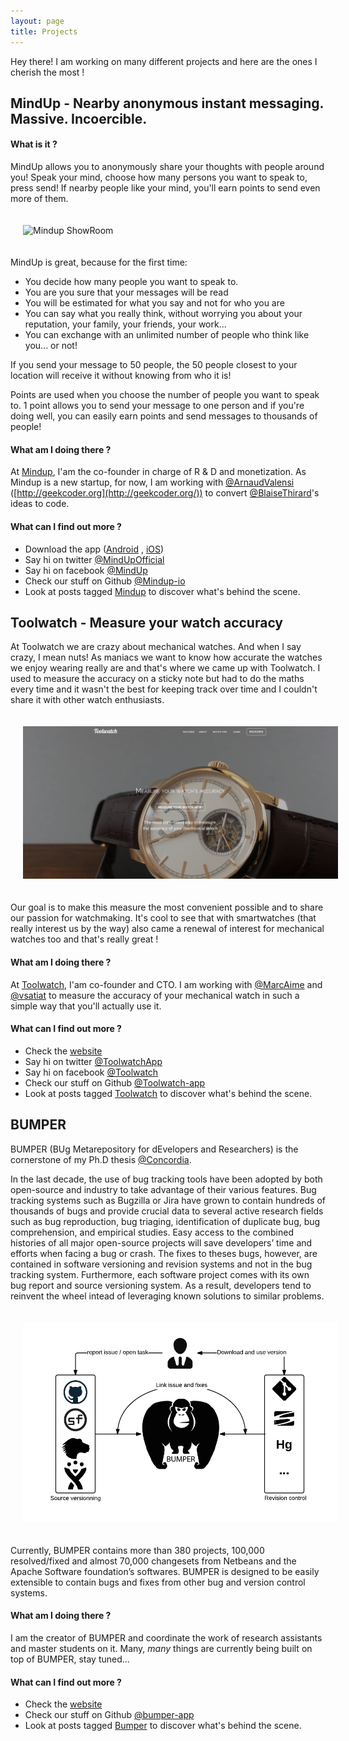 ```yaml
---
layout: page
title: Projects
---
```


<p class="message">
  Hey there! I am working on many different projects and here are the ones I cherish the most !
</p>

## MindUp - Nearby anonymous instant messaging. Massive. Incoercible.

#### What is it ?

MindUp allows you to anonymously share your thoughts with people around you!
Speak your mind, choose how many persons you want to speak to, press send!
If nearby people like your mind, you'll earn points to send even more of them.

<img style="padding:20px" src="//mindup.io/img/showroom.png" alt="Mindup ShowRoom">

MindUp is great, because for the first time:

* You decide how many people you want to speak to.
* You are you sure that your messages will be read
* You will be estimated for what you say and not for who you are
* You can say what you really think, without worrying you about your reputation, your family, your friends, your work...
* You can exchange with an unlimited number of people who think like you... or not!

If you send your message to 50 people, the 50 people closest to your location will receive it without knowing from who it is!

Points are used when you choose the number of people you want to speak to. 1 point allows you to send your message to one person and if you're doing well, you can easily earn points and send messages to thousands of people!

#### What am I doing there ?

At [Mindup](http://mindup.io/), I'am the co-founder in charge of R & D and monetization. As Mindup is a new startup, for now, I am working with <a href="https://twitter.com/ArnaudValensi">@ArnaudValensi</a> ([http://geekcoder.org](http://geekcoder.org/)) to convert <a href="https://twitter.com/BlaiseThirard">@BlaiseThirard</a>'s ideas to code.

#### What can I find out more ?

* Download the app ([Android](https://play.google.com/store/apps/details?id=io.mindup.mindup) , [iOS](https://itunes.apple.com/us/app/mindup-dont-be-quiet/id977815852))
* Say hi on twitter <a href="https://twitter.com/MindUpOfficial">@MindUpOfficial</a>
* Say hi on facebook <a href="https://www.facebook.com/MindUpOfficial">@MindUp</a>
* Check our stuff on Github <a href="https://https://github.com/Mindup-io">@Mindup-io</a>
* Look at posts tagged [Mindup](/tag/Mindup/) to discover what's behind the scene.

## Toolwatch - Measure your watch accuracy

<a id="toolwatch"></a>At Toolwatch we are crazy about mechanical watches. And when I say crazy, I mean nuts! As maniacs we want to know how accurate the watches we enjoy wearing really are and that's where we came up with Toolwatch. I used to measure the accuracy on a sticky note but had to do the maths every time and it wasn't the best for keeping track over time and I couldn't share it with other watch enthusiasts.

<img style="padding:20px" src="/public/toolwatch.png" alt="Toolwatch ShowRoom">

Our goal is to make this measure the most convenient possible and to share our passion for watchmaking. It's cool to see that with smartwatches (that really interest us by the way) also came a renewal of interest for mechanical watches too and that's really great !

#### What am I doing there ?

At [Toolwatch](https://toolwatch.io/), I'am co-founder and CTO. I am working with <a href="https://twitter.com/MarcAime">@MarcAime</a> and <a href="https://twitter.com/vsatiat">@vsatiat</a> to measure the accuracy of your mechanical watch in such a simple way that you'll actually use it. 

#### What can I find out more ?

* Check the [website](https://toolwatch.io)
* Say hi on twitter <a href="https://twitter.com/ToolwatchApp">@ToolwatchApp</a>
* Say hi on facebook <a href="https://www.facebook.com/Toolwatch">@Toolwatch</a>
* Check our stuff on Github <a href="https://https://github.com/Toolwatch-app">@Toolwatch-app</a>
* Look at posts tagged [Toolwatch](/tag/Toolwatch/) to discover what's behind the scene.

## BUMPER

BUMPER (BUg Metarepository for dEvelopers and Researchers) is the cornerstone of my Ph.D thesis [@Concordia](https://twitter.com/Concordia).

In the last decade, the use of bug tracking tools have been adopted by both open-source and industry to take advantage of their various features. Bug tracking systems such as Bugzilla or Jira have grown to contain hundreds of thousands of bugs and provide crucial data to several active research fields such as bug reproduction, bug triaging, identification of duplicate bug, bug comprehension, and empirical studies. Easy access to the combined histories of all major open-source projects will save developers’ time and efforts when facing a bug or crash. The fixes to theses bugs, however, are contained in software versioning and revision systems and not in the bug tracking system. Furthermore, each software project comes with its own bug report and source versioning system. As a result, developers tend to reinvent the wheel intead of leveraging known solutions to similar problems.

<img style="padding:20px" src="/public/bumper.png" alt="bumper ShowRoom">

Currently, BUMPER contains more than 380 projects, 100,000 resolved/fixed and almost 70,000 changesets from Netbeans and the Apache Software foundation’s softwares. BUMPER is designed to be easily extensible to contain bugs and fixes from other bug and version control systems. 

#### What am I doing there ?

I am the creator of BUMPER and coordinate the work of research assistants and master students on it. Many, *many* things are currently being built on top of BUMPER, stay tuned...

#### What can I find out more ?

* Check the [website](https://bumper-app.com)
* Check our stuff on Github <a href="https://github.com/bumper-app">@bumper-app</a>
* Look at posts tagged [Bumper](/tag/Bumper/) to discover what's behind the scene.


